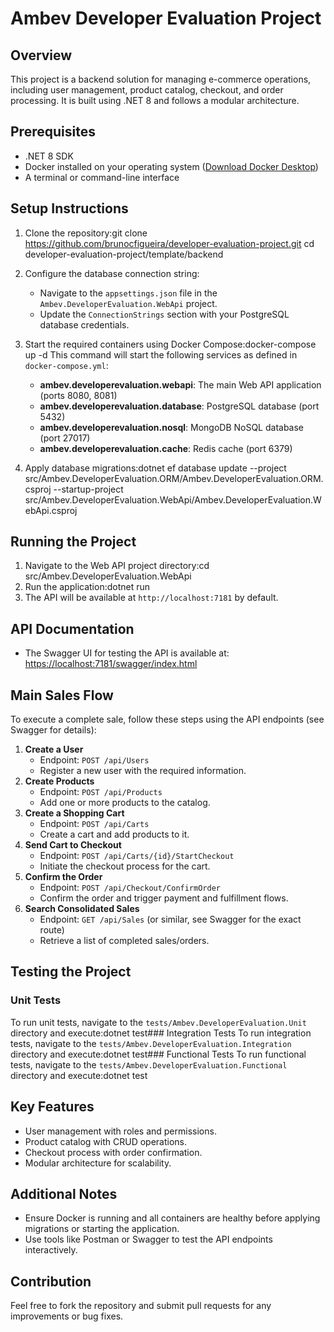 # Ambev Developer Evaluation Project

## Overview
This project is a backend solution for managing e-commerce operations, including user management, product catalog, checkout, and order processing. It is built using .NET 8 and follows a modular architecture.

## Prerequisites
- .NET 8 SDK
- Docker installed on your operating system ([Download Docker Desktop](https://www.docker.com/products/docker-desktop/))
- A terminal or command-line interface

## Setup Instructions

1. Clone the repository:git clone <https://github.com/brunocfigueira/developer-evaluation-project.git>
cd developer-evaluation-project/template/backend
2. Configure the database connection string:
   - Navigate to the `appsettings.json` file in the `Ambev.DeveloperEvaluation.WebApi` project.
   - Update the `ConnectionStrings` section with your PostgreSQL database credentials.

3. Start the required containers using Docker Compose:docker-compose up -d   This command will start the following services as defined in `docker-compose.yml`:
   - **ambev.developerevaluation.webapi**: The main Web API application (ports 8080, 8081)
   - **ambev.developerevaluation.database**: PostgreSQL database (port 5432)
   - **ambev.developerevaluation.nosql**: MongoDB NoSQL database (port 27017)
   - **ambev.developerevaluation.cache**: Redis cache (port 6379)

4. Apply database migrations:dotnet ef database update --project src/Ambev.DeveloperEvaluation.ORM/Ambev.DeveloperEvaluation.ORM.csproj --startup-project src/Ambev.DeveloperEvaluation.WebApi/Ambev.DeveloperEvaluation.WebApi.csproj
## Running the Project

1. Navigate to the Web API project directory:cd src/Ambev.DeveloperEvaluation.WebApi
2. Run the application:dotnet run
3. The API will be available at `http://localhost:7181` by default.

## API Documentation
- The Swagger UI for testing the API is available at: [https://localhost:7181/swagger/index.html](https://localhost:7181/swagger/index.html)

## Main Sales Flow
To execute a complete sale, follow these steps using the API endpoints (see Swagger for details):

1. **Create a User**
   - Endpoint: `POST /api/Users`
   - Register a new user with the required information.
2. **Create Products**
   - Endpoint: `POST /api/Products`
   - Add one or more products to the catalog.
3. **Create a Shopping Cart**
   - Endpoint: `POST /api/Carts`
   - Create a cart and add products to it.
4. **Send Cart to Checkout**
   - Endpoint: `POST /api/Carts/{id}/StartCheckout`
   - Initiate the checkout process for the cart.
5. **Confirm the Order**
   - Endpoint: `POST /api/Checkout/ConfirmOrder`
   - Confirm the order and trigger payment and fulfillment flows.
6. **Search Consolidated Sales**
   - Endpoint: `GET /api/Sales` (or similar, see Swagger for the exact route)
   - Retrieve a list of completed sales/orders.

## Testing the Project

### Unit Tests
To run unit tests, navigate to the `tests/Ambev.DeveloperEvaluation.Unit` directory and execute:dotnet test### Integration Tests
To run integration tests, navigate to the `tests/Ambev.DeveloperEvaluation.Integration` directory and execute:dotnet test### Functional Tests
To run functional tests, navigate to the `tests/Ambev.DeveloperEvaluation.Functional` directory and execute:dotnet test
## Key Features
- User management with roles and permissions.
- Product catalog with CRUD operations.
- Checkout process with order confirmation.
- Modular architecture for scalability.

## Additional Notes
- Ensure Docker is running and all containers are healthy before applying migrations or starting the application.
- Use tools like Postman or Swagger to test the API endpoints interactively.

## Contribution
Feel free to fork the repository and submit pull requests for any improvements or bug fixes.